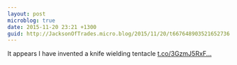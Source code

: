 ```yaml
---
layout: post
microblog: true
date: 2015-11-20 23:21 +1300
guid: http://JacksonOfTrades.micro.blog/2015/11/20/t667648903521652736.html
---
```

It appears I have invented a knife wielding tentacle [t.co/3GzmJ5RxF...](https://t.co/3GzmJ5RxFF)
